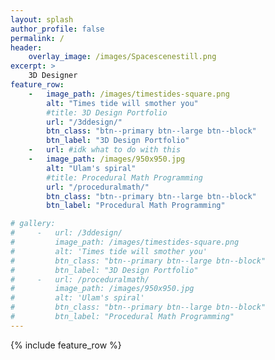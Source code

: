 ```yaml
---
layout: splash
author_profile: false
permalink: /
header:
    overlay_image: /images/Spacescenestill.png
excerpt: >
    3D Designer
feature_row:
    -   image_path: /images/timestides-square.png
        alt: "Times tide will smother you"
        #title: 3D Design Portfolio
        url: "/3ddesign/"
        btn_class: "btn--primary btn--large btn--block"
        btn_label: "3D Design Portfolio"
    -   url: #idk what to do with this
    -   image_path: /images/950x950.jpg
        alt: "Ulam's spiral"
        #title: Procedural Math Programming
        url: "/proceduralmath/"
        btn_class: "btn--primary btn--large btn--block"
        btn_label: "Procedural Math Programming"

# gallery:
#     -   url: /3ddesign/
#         image_path: /images/timestides-square.png
#         alt: 'Times tide will smother you'
#         btn_class: "btn--primary btn--large btn--block"
#         btn_label: "3D Design Portfolio"
#     -   url: /proceduralmath/
#         image_path: /images/950x950.jpg
#         alt: 'Ulam's spiral'
#         btn_class: "btn--primary btn--large btn--block"
#         btn_label: "Procedural Math Programming"
---
```


<!-- {% include gallery layout="half" %} -->

{% include feature_row %}